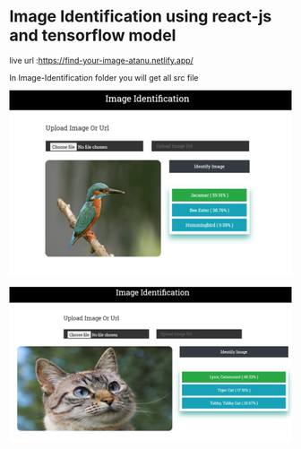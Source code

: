 # Image Identification using react-js and tensorflow model

live url :https://find-your-image-atanu.netlify.app/

In Image-Identification folder you will get all src file

![all text](https://github.com/atanu20/Image-Identification-using-react-js/blob/master/image-url.png)
<br>
<br>
![all text](https://github.com/atanu20/Image-Identification-using-react-js/blob/master/image-2.png)
